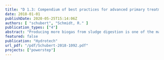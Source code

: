 ```yaml
---
title: "D 1.3: Compendium of best practices for advanced primary treatment"
date: 2018-01-01
publishDate: 2020-05-25T15:14:06Z
authors: [ "schubert", "Schmidt, R." ]
publication_types: ["4"]
abstract: "Producing more biogas from sludge digestion is one of the main factors to reach energy-neutral or energy-positive WWTP operation. In the project POWERSTEP a primary goal is to remove as much energy rich primary sludge as possible from the system prior to the biological treatment without having negative effects on downstream processes and effluent quality in terms of nitrogen removal. Within the project Work Package 1 addresses enhanced carbon extraction in primary treatment with different filtration technologies (drum and disc filters from Veolia Technologie AB - Hydrotech) tested in Case Study 1 (Westewitz, Germany) and 2 (Sjölunda, Sweden). To give scientific proof of the results and benchmark the performance against other competing technologies, process performance data has to be compared with other technologies used for primary treatment. In this report the results of literature research and comparison with data of case studies of full scale enhanced primary treatment units are shown and compared to each other. Specific indicators for the comparison are defined followed by identification of available alternative technologies for primary treatment at municipal wastewater treatment plants (WWTPs). These technologies are described by functionality, efficiency and operational data. Finally an overview of the results is presented in form of a fact sheet for primary treatment processes."
featured: false
publication: "Hydrotech"
url_pdf: "/pdf/Schubert-2018-1092.pdf"
projects: ["powerstep"]
---
```


